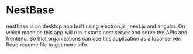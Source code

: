 # NestBase
nestbase is an desktop app built using electron.js , nest.js and angular. On which machine this app will run it starts nest server and serve the APIs and frontend. So that organizations can use this application as a local server. Read readme file to get more info.
